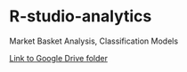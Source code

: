 # R-studio-analytics
Market Basket Analysis, Classification Models

[Link to Google Drive folder](https://drive.google.com/drive/folders/1MisZppt-LLeeAzY5N_GYi4nU1Qhwb-lo?usp=drive_link)
